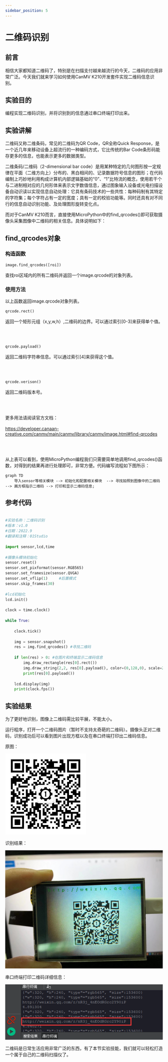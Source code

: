 ```yaml
---
sidebar_position: 5
---
```


# 二维码识别

## 前言
相信大家都知道二维码了，特别是在扫描支付越来越流行的今天，二维码的应用非常广泛。今天我们就来学习如何使用CanMV K210开发套件实现二维码信息识别。

## 实验目的
编程实现二维码识别，并将识别到的信息通过串口终端打印出来。

## 实验讲解

二维码又称二维条码，常见的二维码为QR Code，QR全称Quick Response，是一个近几年来移动设备上超流行的一种编码方式，它比传统的Bar Code条形码能存更多的信息，也能表示更多的数据类型。

二维条码/二维码（2-dimensional bar code）是用某种特定的几何图形按一定规律在平面（二维方向上）分布的、黑白相间的、记录数据符号信息的图形；在代码编制上巧妙地利用构成计算机内部逻辑基础的“0”、“1”比特流的概念，使用若干个与二进制相对应的几何形体来表示文字数值信息，通过图象输入设备或光电扫描设备自动识读以实现信息自动处理：它具有条码技术的一些共性：每种码制有其特定的字符集；每个字符占有一定的宽度；具有一定的校验功能等。同时还具有对不同行的信息自动识别功能、及处理图形旋转变化点。

而对于CanMV K210而言，直接使用MicroPython中的find_qrcodes()即可获取摄像头采集图像中二维码的相关信息。具体说明如下：

## find_qrcodes对象

### 构造函数
```python
image.find_qrcodes([roi])
```
查找roi区域内的所有二维码并返回一个image.qrcode的对象列表。

### 使用方法

以上函数返回image.qrcode对象列表。

```python
qrcode.rect()
```
返回一个矩形元组（x,y,w,h）,二维码的边界。可以通过索引[0-3]来获得单个值。

<br></br>

```python
qrcode.payload()
```
返回二维码字符串信息。可以通过索引[4]来获得这个值。

<br></br>

```python
qrcode.verison()
```
返回二维码版本号。

<br></br>

更多用法请阅读官方文档：<br></br>
https://developer.canaan-creative.com/canmv/main/canmv/library/canmv/image.html#find-qrcodes

<br></br>

从上表可以看到，使用MicroPython编程我们只需要简单地调用find_qrcodes()函数，对得到的结果再进行处理即可，非常方便。代码编写流程如下图所示：

```mermaid
graph TD
    导入sensor等相关模块 --> 初始化和配置相关模块  --> 寻找拍照到图像中的二维码 --> 画方框指示二维码 --> 打印和显示二维码信息;
```

## 参考代码

```python

#实验名称：二维码识别
#版本：v1.0
#日期：2022.9
#翻译和注释：01Studio

import sensor,lcd,time

#摄像头模块初始化
sensor.reset()
sensor.set_pixformat(sensor.RGB565)
sensor.set_framesize(sensor.QVGA)
sensor.set_vflip(1)     #后置模式
sensor.skip_frames(30)

#lcd初始化
lcd.init()

clock = time.clock()

while True:

    clock.tick()

    img = sensor.snapshot()
    res = img.find_qrcodes() #寻找二维码

    if len(res) > 0: #在图片和终端显示二维码信息
        img.draw_rectangle(res[0].rect())
        img.draw_string(2,2, res[0].payload(), color=(0,128,0), scale=2)
        print(res[0].payload())

    lcd.display(img)
    print(clock.fps())
```

## 实验结果

为了更好地识别，图像上二维码需比较平展，不能太小。

运行程序，打开一个二维码图片（暂时不支持太奇葩的二维码）。摄像头正对二维码，识别成功后可以看到图片出现方框以及在串口终端打印出二维码信息。

原图：

![qrcode](./img/qrcode/qrcode1.jpg)

识别结果：

![qrcode](./img/qrcode/qrcode2.jpg)

串口终端打印二维码详细信息：

![qrcode](./img/qrcode/qrcode3.png)

二维码是日常生活应用非常广泛的东西，有了本节实验技能，我们就可以轻松打造一个属于自己的二维码扫描仪了。